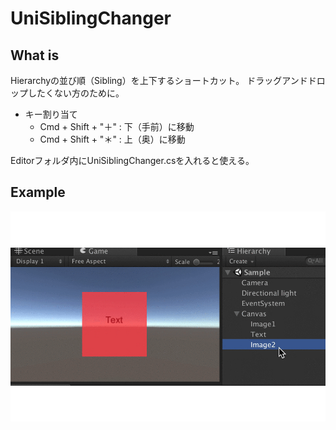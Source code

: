# UniSiblingChanger

## What is
Hierarchyの並び順（Sibling）を上下するショートカット。
ドラッグアンドドロップしたくない方のために。

- キー割り当て
  - Cmd + Shift + "＋" : 下（手前）に移動
  - Cmd + Shift + "＊" : 上（奥）に移動
  
Editorフォルダ内にUniSiblingChanger.csを入れると使える。

## Example
![result](https://github.com/tetsujp84/UniSiblingChanger/blob/for-sample-gif/sample.gif)
